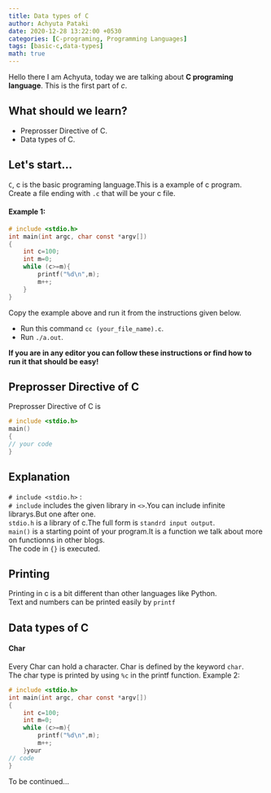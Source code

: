 ```yaml
---
title: Data types of C
author: Achyuta Pataki
date: 2020-12-28 13:22:00 +0530
categories: [C-programing, Programming Languages]
tags: [basic-c,data-types]
math: true
---
```


Hello there I am Achyuta, today we are talking about **C programing language**. This is the first part of *c*.

## What should we learn?
* Preprosser Directive of C.
* Data types of C.


## Let's start...
`C`, c is the basic programing language.This is a example of c program.
Create a file ending with `.c` that will be your c file.  

#### Example 1:
``` c
# include <stdio.h>
int main(int argc, char const *argv[])
{
	int c=100;
	int m=0;
	while (c>=m){
		printf("%d\n",m);
		m++;
	}
}
```

Copy the example above and run it from the instructions given below.  
* Run this command `cc (your_file_name).c`.  
* Run `./a.out`.  

**If you are in any editor you can follow these instructions or find how to run it that should be easy!**  

## Preprosser Directive of C
Preprosser Directive of C is  
``` c
# include <stdio.h>
main()
{
// your code
}
```
## Explanation 
`# include <stdio.h>` :  
`# include` includes the given library in `<>`.You can include infinite librarys.But one after one.  
`stdio.h` is a library of c.The full form is `standrd input output`.  
`main()` is a starting point of your program.It is a function we talk about more on functionns in other blogs.  
The code in `{}` is executed.  

## Printing
Printing in c is a bit different than other languages like Python.  
Text and numbers can be printed easily by `printf`


## Data types of C

#### Char
Every Char can hold a character. Char is defined by the keyword `char`.  
The char type is printed by using `%c` in the printf function.
Example 2:   
``` c
# include <stdio.h>
int main(int argc, char const *argv[])
{
	int c=100;
	int m=0;
	while (c>=m){
		printf("%d\n",m);
		m++;
	}your 
// code
}
```
To be continued...